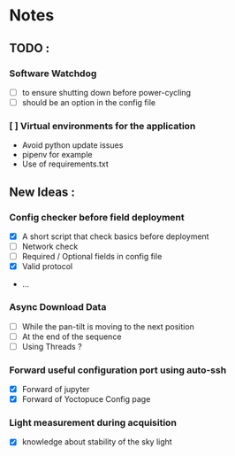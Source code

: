 # Notes

## TODO : 

### Software Watchdog 
- [ ] to ensure shutting down before power-cycling
- [ ] should be an option in the config file 

### [ ] Virtual environments for the application
* Avoid python update issues
* pipenv for example
* Use of requirements.txt
 

## New Ideas : 
### Config checker before field deployment
- [x] A short script that check basics before deployment
- [ ] Network check
- [ ] Required / Optional fields in config file
- [x] Valid protocol
* ...

### Async Download Data
- [ ] While the pan-tilt is moving to the next position
- [ ] At the end of the sequence
- [ ] Using Threads ?

### Forward useful configuration port using auto-ssh
- [x] Forward of jupyter
- [x] Forward of Yoctopuce Config page

### Light measurement during acquisition
- [x] knowledge about stability of the sky light
